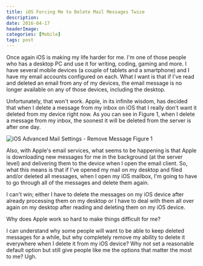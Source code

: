 ```yaml
---
title: iOS Forcing Me to Delete Mail Messages Twice
description: 
date: 2016-04-17
headerImage: 
categories: [Mobile]
tags: post
---
```


Once again iOS is making my life harder for me. I'm one of those people who has a desktop PC and use it for writing, coding, gaming and more. I have several mobile devices (a couple of tablets and a smartphone) and I have my email accounts configured on each. What I want is that if I've read and deleted an email from any of my devices, the email message is no longer available on any of those devices, including the desktop.

Unfortunately, that won't work. Apple, in its infinite wisdom, has decided that when I delete a message from my inbox on iOS that I really don't want it deleted from my device right now. As you can see in Figure 1, when I delete a message from my inbox, the soonest it will be deleted from the server is after one day.

![iOS Advanced Mail Settings - Remove Message](/images/2016/ios-mail-settings-advanced-delete-mail.png)
Figure 1

Also, with Apple's email services, what seems to be happening is that Apple is downloading new messages for me in the background (at the server level) and delivering them to the device when I open the email client. So, what this means is that if I've opened my mail on my desktop and filed and/or deleted all messages, when I open my iOS mailbox, I'm going to have to go through all of the messages and delete them again.

I can't win; either I have to delete the messages on my iOS device after already processing them on my desktop or I have to deal with them all over again on my desktop after reading and deleting them on my iOS device.

Why does Apple work so hard to make things difficult for me?

I can understand why some people will want to be able to keep deleted messages for a while, but why completely remove my ability to delete it everywhere when I delete it from my iOS device? Why not set a reasonable default option but still give people like me the options that matter the most to me? Ugh.